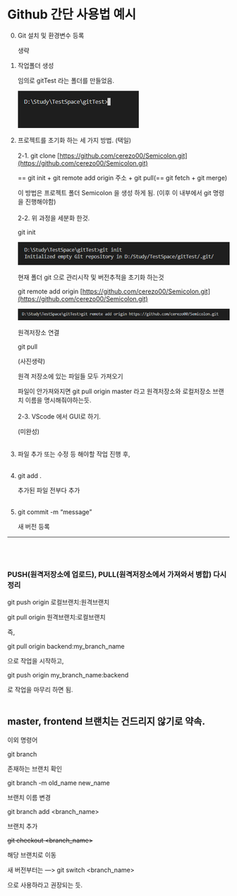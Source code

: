 # Github 간단 사용법 예시

0. Git 설치 및 환경변수 등록

    생략

1. 작업폴더 생성
    
    임의로 gitTest 라는 폴더를 만들었음.
    

    ![Untitled](./img/10.png)

2. 프로젝트를 초기화 하는  세 가지 방법. (택일)
<br><br>
    2-1. git clone [https://github.com/cerezo00/Semicolon.git](https://github.com/cerezo00/Semicolon.git)

    == git init + git remote add origin 주소 + git pull(== git fetch + git merge)

    이 방법은 프로젝트 폴더 Semicolon 을 생성 하게 됨. (이후 이 내부에서 git 명령을 진행해야함)
<br><br>
    2-2. 위 과정을 세분화 한것.

    git init

    ![Untitled](./img/11.png)

    현재 폴더 git 으로 관리시작 및 버전추적을 초기화 하는것

    git remote add origin [https://github.com/cerezo00/Semicolon.git](https://github.com/cerezo00/Semicolon.git)

    ![Untitled](./img/12.png)

    원격저장소 연결

    git pull

    (사진생략)

    원격 저장소에 있는 파일들 모두 가져오기

    파일이 안가져와지면 git pull origin master 라고 원격저장소와 로컬저장소 브랜치 이름을 명시해줘야하는듯.
<br><br>
    2-3. VScode 에서 GUI로 하기.

    (미완성)
<br><br>
3. 파일 추가 또는 수정 등 해야할 작업 진행 후,
<br><br>
4.  git add .

    추가된 파일 전부다 추가
<br><br>
5. git commit -m “message”
    
    새 버전 등록
    

---
<br><br>
### **PUSH(원격저장소에 업로드), PULL(원격저장소에서 가져와서 병합) 다시 정리**

  git push origin 로컬브랜치:원격브랜치

  git pull origin 원격브랜치:로컬브랜치

  즉,

  git pull origin backend:my_branch_name

  으로 작업을 시작하고,

  git push origin my_branch_name:backend

  로 작업을 마무리 하면 됨.
<br><br>
## **master, frontend 브랜치는 건드리지 않기로 약속.**

  이외 명령어

  git branch

  존재하는 브랜치 확인

  git branch -m old_name new_name

  브랜치 이름 변경

  git branch add <branch_name>

  브랜치 추가

  ~~git checkout <branch_name>~~

  해당 브랜치로 이동

  새 버전부터는 —> git switch <branch_name>

  으로 사용하라고 권장되는 듯.